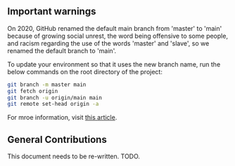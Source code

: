 ## Important warnings

On 2020, GitHub renamed the default main branch from 'master' to 'main' because of growing social unrest, the word being offensive to some people, and racism regarding the use of the words 'master' and 'slave', so we renamed the default branch to 'main'.

To update your environment so that it uses the new branch name, run the below commands on the root directory of the project:

```sh
git branch -m master main
git fetch origin
git branch -u origin/main main
git remote set-head origin -a
```

For mroe information, visit [this article](https://sfconservancy.org/news/2020/jun/23/gitbranchname/).

## General Contributions

This document needs to be re-written. TODO.
